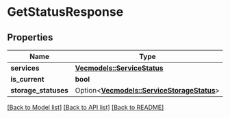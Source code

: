# GetStatusResponse

## Properties

Name | Type | Description | Notes
------------ | ------------- | ------------- | -------------
**services** | [**Vec<models::ServiceStatus>**](ServiceStatus.md) |  | 
**is_current** | **bool** |  | 
**storage_statuses** | Option<[**Vec<models::ServiceStorageStatus>**](ServiceStorageStatus.md)> |  | [optional]

[[Back to Model list]](../README.md#documentation-for-models) [[Back to API list]](../README.md#documentation-for-api-endpoints) [[Back to README]](../README.md)


